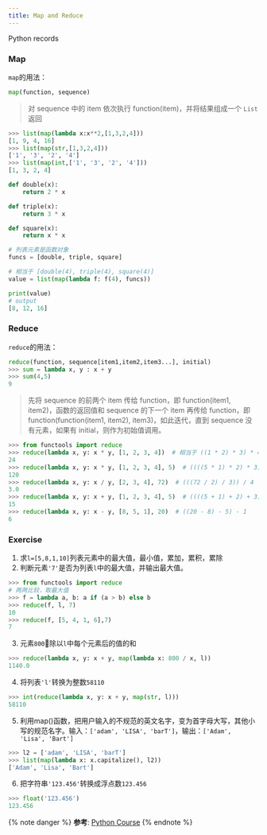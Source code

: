 ```yaml
---
title: Map and Reduce
---
```

Python records
<!-- more -->
### Map
`map`的用法：
```py
map(function, sequence)
```
>对 sequence 中的 item 依次执行 function(item)，并将结果组成一个 `List` 返回

```py
>>> list(map(lambda x:x**2,[1,3,2,4]))
[1, 9, 4, 16]
>>> list(map(str,[1,3,2,4]))
['1', '3', '2', '4']
>>> list(map(int,['1', '3', '2', '4']))
[1, 3, 2, 4]
```
```py
def double(x):
    return 2 * x

def triple(x):
    return 3 * x

def square(x):
    return x * x

# 列表元素是函数对象
funcs = [double, triple, square]  

# 相当于 [double(4), triple(4), square(4)]
value = list(map(lambda f: f(4), funcs))

print(value)
# output
[8, 12, 16]
```

### Reduce
`reduce`的用法：
```py
reduce(function, sequence[item1,item2,item3...], initial)
>>> sum = lambda x, y : x + y
>>> sum(4,5)
9
```
>先将 sequence 的前两个 item 传给 function，即 function(item1, item2)，函数的返回值和 sequence 的下一个 item 再传给 function，即 function(function(item1, item2), item3)，如此迭代，直到 sequence 没有元素，如果有 initial，则作为初始值调用。

```py
>>> from functools import reduce
>>> reduce(lambda x, y: x * y, [1, 2, 3, 4])  # 相当于 ((1 * 2) * 3) * 4
24
>>> reduce(lambda x, y: x * y, [1, 2, 3, 4], 5)  # ((((5 * 1) * 2) * 3)) * 4
120
>>> reduce(lambda x, y: x / y, [2, 3, 4], 72)  # (((72 / 2) / 3)) / 4
3.0
>>> reduce(lambda x, y: x + y, [1, 2, 3, 4], 5)  # ((((5 + 1) + 2) + 3)) + 4
15
>>> reduce(lambda x, y: x - y, [8, 5, 1], 20)  # ((20 - 8) - 5) - 1
6
```
### Exercise
1. 求`l=[5,8,1,10]`列表元素中的最大值，最小值，累加，累积，累除  
2. 判断元素`'7'`是否为列表`l`中的最大值，并输出最大值。
```py
>>> from functools import reduce
# 两两比较，取最大值
>>> f = lambda a, b: a if (a > b) else b  
>>> reduce(f, l, 7)
10
>>> reduce(f, [5, 4, 1, 6],7)
7
```
3. 元素`800`除以`l`中每个元素后的值的和
```py
>>> reduce(lambda x, y: x + y, map(lambda x: 800 / x, l))
1140.0
```
4. 将列表`'l'`转换为整数`58110`
```py
>>> int(reduce(lambda x, y: x + y, map(str, l)))
58110
```
5. 利用map()函数，把用户输入的不规范的英文名字，变为首字母大写，其他小写的规范名字。输入：`['adam', 'LISA', 'barT']`，输出：`['Adam', 'Lisa', 'Bart']`
```py
>>> l2 = ['adam', 'LISA', 'barT']
>>> list(map(lambda x: x.capitalize(), l2))
['Adam', 'Lisa', 'Bart']
```
6. 把字符串`'123.456'`转换成浮点数`123.456`
```py
>>> float('123.456')
123.456
```

{% note danger  %} **参考**: [Python Course](https://www.python-course.eu/python3_lambda.php) {% endnote %}

